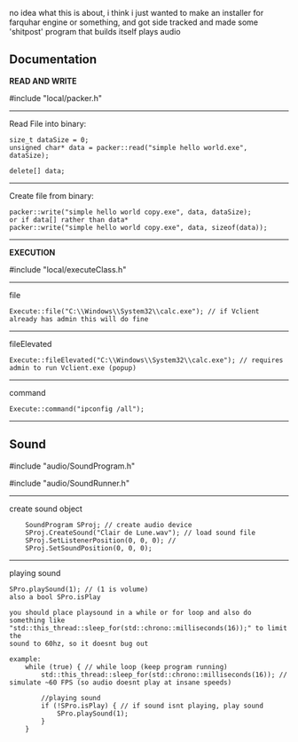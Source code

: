 no idea what this is about, i think i just wanted to make an installer for farquhar engine or something, and got side tracked and made some 'shitpost' program that builds itself plays audio

Documentation
---
**READ AND WRITE**

#include "local/packer.h"

---
Read File into binary:
~~~
size_t dataSize = 0;
unsigned char* data = packer::read("simple hello world.exe", dataSize);

delete[] data;
~~~
---
Create file from binary:
~~~
packer::write("simple hello world copy.exe", data, dataSize);
or if data[] rather than data*
packer::write("simple hello world copy.exe", data, sizeof(data));

~~~
---
**EXECUTION**

#include "local/executeClass.h"

---
file
~~~
Execute::file("C:\\Windows\\System32\\calc.exe"); // if Vclient already has admin this will do fine
~~~
---
fileElevated
~~~
Execute::fileElevated("C:\\Windows\\System32\\calc.exe"); // requires admin to run Vclient.exe (popup)
~~~
---
command
~~~
Execute::command("ipconfig /all");
~~~
---
**Sound**
---
#include "audio/SoundProgram.h"

#include "audio/SoundRunner.h"

---
create sound object
~~~
    SoundProgram SProj; // create audio device
    SProj.CreateSound("Clair de Lune.wav"); // load sound file
    SProj.SetListenerPosition(0, 0, 0); //
    SProj.SetSoundPosition(0, 0, 0);
~~~
---
playing sound
~~~
SPro.playSound(1); // (1 is volume)
also a bool SPro.isPlay

you should place playsound in a while or for loop and also do something like
"std::this_thread::sleep_for(std::chrono::milliseconds(16));" to limit the
sound to 60hz, so it doesnt bug out

example:
    while (true) { // while loop (keep program running)
        std::this_thread::sleep_for(std::chrono::milliseconds(16)); // simulate ~60 FPS (so audio doesnt play at insane speeds)

        //playing sound
        if (!SPro.isPlay) { // if sound isnt playing, play sound
            SPro.playSound(1);
        }
    }
~~~
